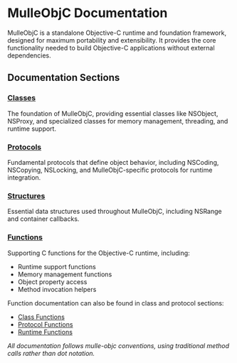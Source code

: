 # MulleObjC Documentation

MulleObjC is a standalone Objective-C runtime and foundation framework, designed for maximum portability and extensibility. It provides the core functionality needed to build Objective-C applications without external dependencies.

## Documentation Sections

### [Classes](class/CLASS-DOCUMENTATION.md)

The foundation of MulleObjC, providing essential classes like NSObject, NSProxy, and specialized classes for memory management, threading, and runtime support.

### [Protocols](protocol/PROTOCOL-DOCUMENTATION.md)

Fundamental protocols that define object behavior, including NSCoding, NSCopying, NSLocking, and MulleObjC-specific protocols for runtime integration.

### [Structures](struct/STRUCT-DOCUMENTATION.md)

Essential data structures used throughout MulleObjC, including NSRange and container callbacks.

### [Functions](function/FUNCTION-DOCUMENTATION.md)

Supporting C functions for the Objective-C runtime, including:

* Runtime support functions
* Memory management functions
* Object property access
* Method invocation helpers

Function documentation can also be found in class and protocol sections:
* [Class Functions](class/MulleObjCLoader-Functions.md)
* [Protocol Functions](protocol/NSCopying-Functions.md)
* [Runtime Functions](protocol/MulleObjCRuntimeObject-Functions.md)

_All documentation follows mulle-objc conventions, using traditional method calls rather than dot notation._

